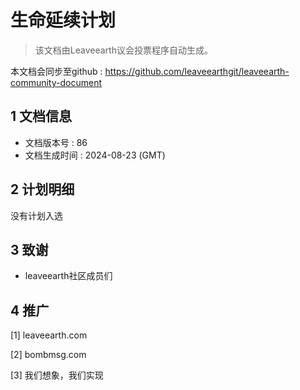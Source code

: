 # 生命延续计划

>该文档由Leaveearth议会投票程序自动生成。

本文档会同步至github : https://github.com/leaveearthgit/leaveearth-community-document

## 1 文档信息

- 文档版本号 : 86
- 文档生成时间 : 2024-08-23 (GMT)

## 2 计划明细

没有计划入选

## 3 致谢
* leaveearth社区成员们

## 4 推广
[1] leaveearth.com

[2] bombmsg.com

[3] 我们想象，我们实现
